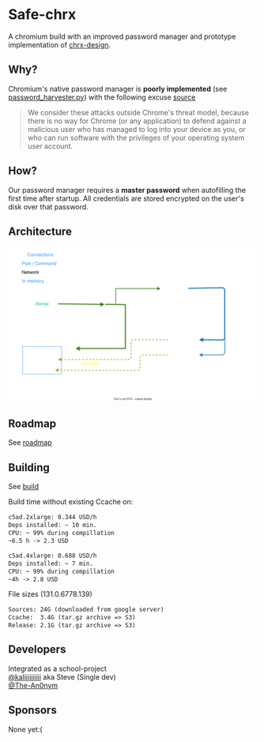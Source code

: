 # Safe-chrx
A chromium build with an improved password manager and prototype implementation of [chrx-design](https://github.com/chrxer/chrx-design/tree/main/chrx).

## Why?
Chromium's native password manager is **poorly implemented** (see [password_harvester.py](https://github.com/kaliiiiiiiiii/PublicDuckyChallenger/blob/master/pass_harvester/password_harvester.py)) with the following excuse [source](https://chromium.googlesource.com/chromium/src/+/HEAD/docs/security/faq.md#why-arent-physically_local-attacks-in-chromes-threat-model)

> We consider these attacks outside Chrome's threat model, because there is no way for Chrome (or any application) to defend against a malicious user who has managed to log into your device as you, or who can run software with the privileges of your operating system user account.

## How?
Our password manager requires a **master password** when autofilling the first time after startup. All credentials are stored encrypted on the user's disk over that password.

## Architecture
![Architecture](bridge.drawio.svg)

## Roadmap
See [roadmap](roadmap/)

## Building
See [build](build/)

Build time without existing Ccache on:
```
c5ad.2xlarge: 0.344 USD/h
Deps installed: ~ 10 min.
CPU: ~ 99% during compillation
~6.5 h -> 2.3 USD
```
```
c5ad.4xlarge: 0.688 USD/h
Deps installed: ~ 7 min.
CPU: ~ 99% during compillation
~4h -> 2.8 USD
```

File sizes (131.0.6778.139)
```
Sources: 24G (downloaded from google server)
Ccache:  3.4G (tar.gz archive => S3)
Release: 2.1G (tar.gz archive => S3)
```

## Developers
Integrated as a school-project \
[@kaliiiiiiiiii](https://github.com/kaliiiiiiiiii) aka Steve (Single dev) \
[@The-An0nym](https://github.com/The-An0nym)

## Sponsors
None yet:(
